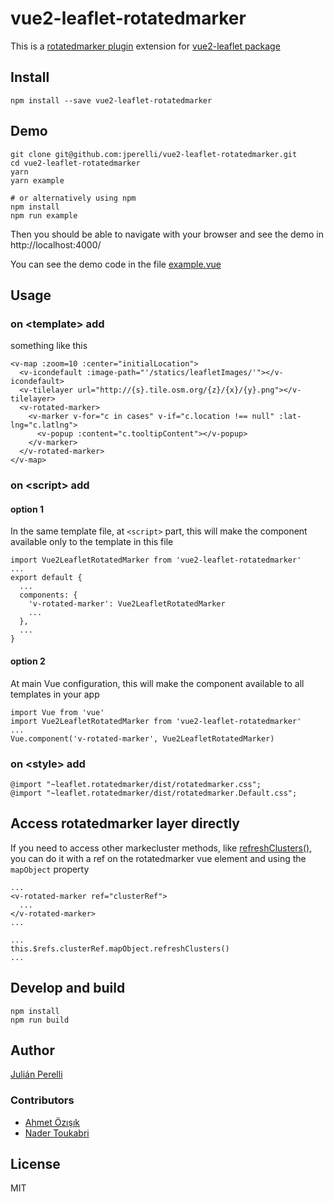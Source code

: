 # vue2-leaflet-rotatedmarker

This is a [rotatedmarker plugin](https://github.com/Leaflet/Leaflet.rotatedmarker) extension for [vue2-leaflet package](https://github.com/KoRiGaN/Vue2Leaflet)

## Install

    npm install --save vue2-leaflet-rotatedmarker

## Demo

    git clone git@github.com:jperelli/vue2-leaflet-rotatedmarker.git
    cd vue2-leaflet-rotatedmarker
    yarn
    yarn example

    # or alternatively using npm
    npm install
    npm run example

Then you should be able to navigate with your browser and see the demo in http://localhost:4000/

You can see the demo code in the file [example.vue](example.vue)

## Usage

### on &lt;template&gt; add

something like this

    <v-map :zoom=10 :center="initialLocation">
      <v-icondefault :image-path="'/statics/leafletImages/'"></v-icondefault>
      <v-tilelayer url="http://{s}.tile.osm.org/{z}/{x}/{y}.png"></v-tilelayer>
      <v-rotated-marker>
        <v-marker v-for="c in cases" v-if="c.location !== null" :lat-lng="c.latlng">
          <v-popup :content="c.tooltipContent"></v-popup>
        </v-marker>
      </v-rotated-marker>
    </v-map>

### on &lt;script&gt; add

#### option 1

In the same template file, at `<script>` part, this will make the component available only to the template in this file

    import Vue2LeafletRotatedMarker from 'vue2-leaflet-rotatedmarker'
    ...
    export default {
      ...
      components: {
        'v-rotated-marker': Vue2LeafletRotatedMarker
        ...
      },
      ...
    }

#### option 2

At main Vue configuration, this will make the component available to all templates in your app

    import Vue from 'vue'
    import Vue2LeafletRotatedMarker from 'vue2-leaflet-rotatedmarker'
    ...
    Vue.component('v-rotated-marker', Vue2LeafletRotatedMarker)

### on &lt;style&gt; add

    @import "~leaflet.rotatedmarker/dist/rotatedmarker.css";
    @import "~leaflet.rotatedmarker/dist/rotatedmarker.Default.css";

## Access rotatedmarker layer directly

If you need to access other markecluster methods, like [refreshClusters()](https://github.com/Leaflet/Leaflet.rotatedmarker#refreshing-the-clusters-icon), you can do it with a ref on the rotatedmarker vue element and using the `mapObject` property

    ...
    <v-rotated-marker ref="clusterRef">
      ...
    </v-rotated-marker>
    ...

    ...
    this.$refs.clusterRef.mapObject.refreshClusters()
    ...


## Develop and build

    npm install
    npm run build

## Author

[Julián Perelli](https://jperelli.com.ar/)

### Contributors

 - [Ahmet Özışık](https://github.com/aozisik)
 - [Nader Toukabri](https://nader.tech)

## License

MIT
